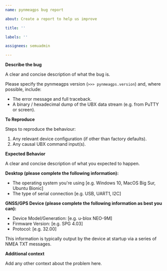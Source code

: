 ```yaml
---
name: pynmeagps bug report

about: Create a report to help us improve

title: ''

labels: ''

assignees: semuadmin

---
```


**Describe the bug**

A clear and concise description of what the bug is.

Please specify the pynmeagps version (`>>> pynmeagps.version`) and, where possible, include:
 - The error message and full traceback.
 - A binary / hexadecimal dump of the UBX data stream (e.g. from PuTTY or screen).

**To Reproduce**

Steps to reproduce the behaviour:
1. Any relevant device configuration (if other than factory defaults).
2. Any causal UBX command input(s).

**Expected Behavior**

A clear and concise description of what you expected to happen.

**Desktop (please complete the following information):**

 - The operating system you're using [e.g. Windows 10, MacOS Big Sur, Ubuntu Bionic]
 - The type of serial connection [e.g. USB, UART1, I2C]

**GNSS/GPS Device (please complete the following information as best you can):**

 - Device Model/Generation: [e.g. u-blox NEO-9M]
 - Firmware Version: [e.g. SPG 4.03]
 - Protocol: [e.g. 32.00]
 
This information is typically output by the device at startup via a series of NMEA TXT messages. 

**Additional context**

Add any other context about the problem here.
